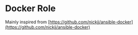 # Docker Role

Mainly inspired from [https://github.com/nickjj/ansible-docker](https://github.com/nickjj/ansible-docker)
